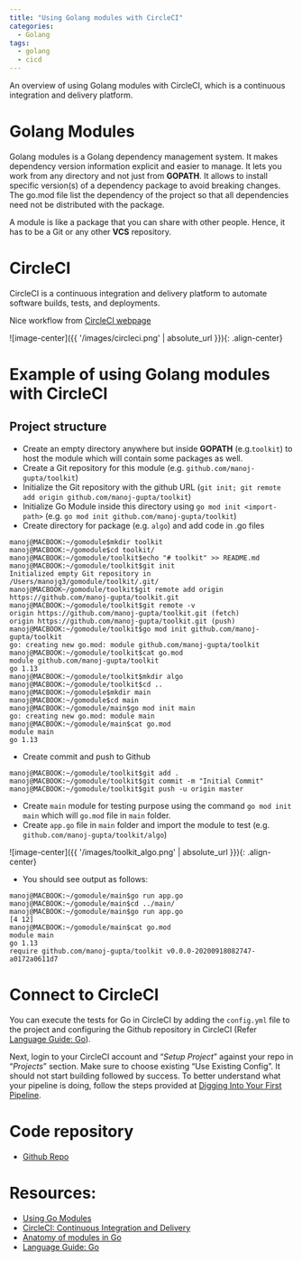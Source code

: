 ```yaml
---
title: "Using Golang modules with CircleCI"
categories:
  - Golang
tags:
  - golang
  - cicd
---
```


An overview of using Golang modules with CircleCI, which is a continuous integration and delivery platform.

# Golang Modules

Golang modules is a Golang dependency management system. It makes dependency version information explicit and easier to manage. It lets you work from any directory and not just from **GOPATH**. It allows to install specific version(s) of a dependency package to avoid breaking changes. The go.mod file list the dependency of the project so that all dependencies need not be distributed with the package.

A module is like a package that you can share with other people. Hence, it has to be a Git or any other **VCS** repository.

# CircleCI

CircleCI is a continuous integration and delivery platform to automate software builds, tests, and deployments.

Nice workflow from [CircleCI webpage](https://circleci.com/docs/2.0/about-circleci/)

![image-center]({{ '/images/circleci.png' | absolute_url }}){: .align-center}

# Example of using Golang modules with CircleCI

## Project structure

* Create an empty directory anywhere but inside **GOPATH** (e.g.`toolkit`) to host the module which will contain some packages as well.
* Create a Git repository for this module (e.g. `github.com/manoj-gupta/toolkit`)
* Initialize the Git repository with the github URL (`git init; git remote add origin github.com/manoj-gupta/toolkit`)
* Initialize Go Module inside this directory using `go mod init <import-path>` (e.g. `go mod init github.com/manoj-gupta/toolkit`)
* Create directory for package (e.g. `algo`) and add code in .go files

```
manoj@MACBOOK:~/gomodule$mkdir toolkit
manoj@MACBOOK:~/gomodule$cd toolkit/
manoj@MACBOOK:~/gomodule/toolkit$echo "# toolkit" >> README.md
manoj@MACBOOK:~/gomodule/toolkit$git init
Initialized empty Git repository in /Users/manojg3/gomodule/toolkit/.git/
manoj@MACBOOK~/gomodule/toolkit$git remote add origin https://github.com/manoj-gupta/toolkit.git
manoj@MACBOOK:~/gomodule/toolkit$git remote -v
origin https://github.com/manoj-gupta/toolkit.git (fetch)
origin https://github.com/manoj-gupta/toolkit.git (push)
manoj@MACBOOK:~/gomodule/toolkit$go mod init github.com/manoj-gupta/toolkit
go: creating new go.mod: module github.com/manoj-gupta/toolkit
manoj@MACBOOK:~/gomodule/toolkit$cat go.mod
module github.com/manoj-gupta/toolkit
go 1.13
manoj@MACBOOK:~/gomodule/toolkit$mkdir algo
manoj@MACBOOK:~/gomodule/toolkit$cd ..
manoj@MACBOOK:~/gomodule$mkdir main
manoj@MACBOOK:~/gomodule$cd main
manoj@MACBOOK:~/gomodule/main$go mod init main
go: creating new go.mod: module main
manoj@MACBOOK:~/gomodule/main$cat go.mod
module main
go 1.13
```

* Create commit and push to Github

```
manoj@MACBOOK:~/gomodule/toolkit$git add .
manoj@MACBOOK:~/gomodule/toolkit$git commit -m "Initial Commit"
manoj@MACBOOK:~/gomodule/toolkit$git push -u origin master
```

* Create `main` module for testing purpose using the command `go mod init main` which will `go.mod` file in `main` folder.
* Create `app.go` file in `main` folder and import the module to test (e.g. `github.com/manoj-gupta/toolkit/algo`)

![image-center]({{ '/images/toolkit_algo.png' | absolute_url }}){: .align-center}

* You should see output as follows:

```
manoj@MACBOOK:~/gomodule/main$go run app.go 
manoj@MACBOOK:~/gomodule/main$cd ../main/
manoj@MACBOOK:~/gomodule/main$go run app.go 
[4 12]
manoj@MACBOOK:~/gomodule/main$cat go.mod 
module main
go 1.13
require github.com/manoj-gupta/toolkit v0.0.0-20200918082747-a0172a0611d7
```

# Connect to CircleCI

You can execute the tests for Go in CircleCI by adding the  `config.yml` file to the project and configuring the Github repository in CircleCI (Refer [Language Guide: Go](https://circleci.com/docs/2.0/language-go/)).

Next, login to your CircleCI account and “*Setup Project*” against your repo in “*Projects*” section. Make sure to choose existing “Use Existing Config”. It should not start building followed by success.
To better understand what your pipeline is doing, follow the steps provided at [Digging Into Your First Pipeline](https://circleci.com/docs/2.0/getting-started/#digging-into-your-first-pipeline).

# Code repository

* [Github Repo](https://github.com/manoj-gupta/toolkit)

# Resources:

* [Using Go Modules](https://blog.golang.org/using-go-modules)
* [CircleCI: Continuous Integration and Delivery](https://circleci.com/)
* [Anatomy of modules in Go](https://medium.com/rungo/anatomy-of-modules-in-go-c8274d215c16)
* [Language Guide: Go](https://circleci.com/docs/2.0/language-go/)



